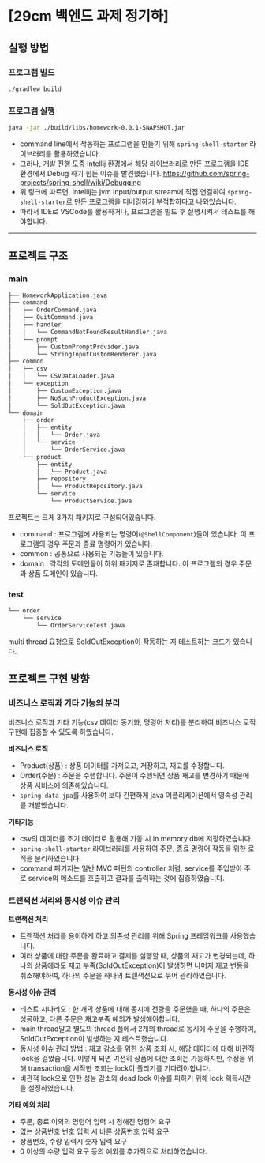 # [29cm 백엔드 과제 정기하]

## 실행 방법

### 프로그램 빌드
```bash
./gradlew build
```

### 프로그램 실행
```bash
java -jar ./build/libs/homework-0.0.1-SNAPSHOT.jar
```

- command line에서 작동하는 프로그램을 만들기 위해 `spring-shell-starter` 라이브러리를 활용하였습니다.
- 그러나, 개발 진행 도중 Intellij 환경에서 해당 라이브러리로 만든 프로그램을 IDE 환경에서 Debug 하기 힘든 이슈를 발견했습니다. https://github.com/spring-projects/spring-shell/wiki/Debugging
- 위 링크에 따르면, Intellij는 jvm input/output stream에 직접 연결하여 `spring-shell-starter`로 만든 프로그램을 디버깅하기 부적합하다고 나와있습니다.
- 따라서 IDE로 VSCode를 활용하거나, 프로그램을 빌드 후 실행시켜서 테스트를 해야합니다.
---

## 프로젝트 구조

### main
```bash
├── HomeworkApplication.java
├── command
│   ├── OrderCommand.java
│   ├── QuitCommand.java
│   ├── handler
│   │   └── CommandNotFoundResultHandler.java
│   └── prompt
│       ├── CustomPromptProvider.java
│       └── StringInputCustomRenderer.java
├── common
│   ├── csv
│   │   └── CSVDataLoader.java
│   └── exception
│       ├── CustomException.java
│       ├── NoSuchProductException.java
│       └── SoldOutException.java
└── domain
    ├── order
    │   ├── entity
    │   │   └── Order.java
    │   └── service
    │       └── OrderService.java
    └── product
        ├── entity
        │   └── Product.java
        ├── repository
        │   └── ProductRepository.java
        └── service
            └── ProductService.java
```
프로젝트는 크게 3가지 패키지로 구성되어있습니다.
- command : 프로그램에 사용되는 명령어(`@ShellComponent`)들이 있습니다. 이 프로그램의 경우 주문과 종료 명령어가 있습니다.
- common : 공통으로 사용되는 기능들이 있습니다.
- domain : 각각의 도메인들이 하위 패키지로 존재합니다. 이 프로그램의 경우 주문과 상품 도메인이 있습니다.

### test
```bash
└── order
    └── service
        └── OrderServiceTest.java

```
multi thread 요청으로 SoldOutException이 작동하는 지 테스트하는 코드가 있습니다.

## 프로젝트 구현 방향

### 비즈니스 로직과 기타 기능의 분리
비즈니스 로직과 기타 기능(csv 데이터 동기화, 명령어 처리)를 분리하여 비즈니스 로직 구현에 집중할 수 있도록 하였습니다.

**비즈니스 로직**
- Product(상품) : 상품 데이터를 가져오고, 저장하고, 재고를 수정합니다.
- Order(주문) : 주문을 수행합니다. 주문이 수행되면 상품 재고를 변경하기 때문에 상품 서비스에 의존해있습니다.
- `spring data jpa`를 사용하여 보다 간편하게 java 어플리케이션에서 영속성 관리를 개발했습니다.

**기타기능**
- csv의 데이터를 초기 데이터로 활용해 기동 시 in memory db에 저장하였습니다.
- `spring-shell-starter` 라이브러리를 사용하여 주문, 종료 명령어 작동을 위한 로직을 분리하였습니다.
- command 패키지는 일반 MVC 패턴의 controller 처럼, service를 주입받아 주로 service의 메소드를 호출하고 결과를 출력하는 것에 집중하였습니다.


### 트랜잭션 처리와 동시성 이슈 관리

**트랜잭션 처리**
- 트랜잭션 처리를 용이하게 하고 의존성 관리를 위해 Spring 프레임워크를 사용했습니다.
- 여러 상품에 대한 주문을 완료하고 결제를 실행할 때, 상품의 재고가 변경되는데, 하나의 상품에라도 재고 부족(SoldOutException)이 발생하면 나머지 재고 변동을 취소해야하여, 하나의 주문을 하나의 트랜잭션으로 묶어 관리하였습니다.

**동시성 이슈 관리**
- 테스트 시나리오 : 한 개의 상품에 대해 동시에 전량을 주문헀을 때, 하나의 주문은 성공하고, 다른 주문은 재고부족 예외가 발생해야합니다.
- main thread말고 별도의 thread 풀에서 2개의 thread로 동시에 주문을 수행하여, SoldOutException이 발생하는 지 테스트했습니다.
- 동시성 이슈 관리 방법 : 재고 감소를 위한 상품 조회 시, 해당 데이터에 대해 비관적 lock을 걸었습니다. 이렇게 되면 여전히 상품에 대한 조회는 가능하지만, 수정을 위해 transaction을 시작한 조회는 lock이 풀리기를 기다려야합니다.
- 비관적 lock으로 인한 성능 감소와 dead lock 이슈를 피하기 위해 lock 획득시간을 설정하였습니다.

**기타 예외 처리**
- 주문, 종료 이외의 명령어 입력 시 정해진 명령어 요구
- 없는 상품번호 번호 입력 시 바른 상품번호 입력 요구
- 상품번호, 수량 입력시 숫자 입력 요구
- 0 이상의 수량 입력 요구
등의 예외를 추가적으로 처리하였습니다.